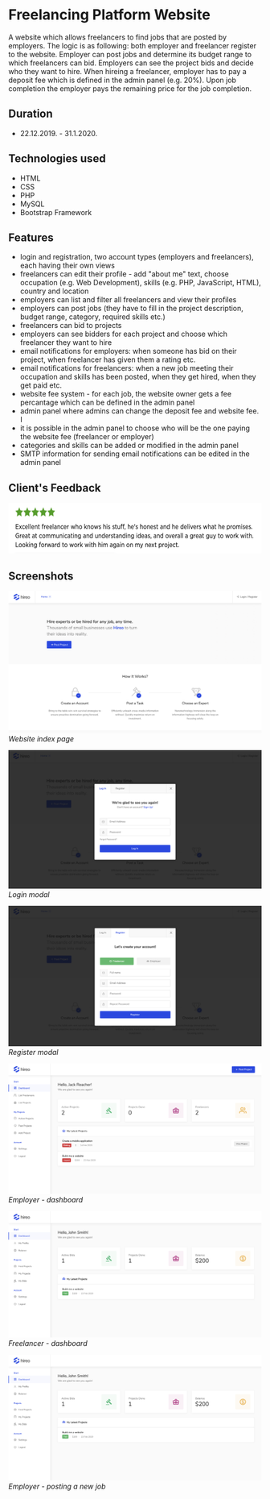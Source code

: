 # Freelancing Platform Website
A website which allows freelancers to find jobs that are posted by employers. The logic is as following: both employer and freelancer register to the website. Employer can post jobs and determine its budget range to which freelancers can bid. Employers can see the project bids and decide who they want to hire. When hireing a freelancer, employer has to pay a deposit fee which is defined in the admin panel (e.g. 20%). Upon job completion the employer pays the remaining price for the job completion. 

## Duration
- 22.12.2019. - 31.1.2020.

## Technologies used
- HTML
- CSS
- PHP
- MySQL
- Bootstrap Framework

## Features

- login and registration, two account types (employers and freelancers), each having their own views
- freelancers can edit their profile - add "about me" text, choose occupation (e.g. Web Development), skills (e.g. PHP, JavaScript, HTML), country and location
- employers can list and filter all freelancers and view their profiles
- employers can post jobs (they have to fill in the project description, budget range, category, required skills etc.)
- freelancers can bid to projects
- employers can see bidders for each project and choose which freelancer they want to hire
- email notifications for employers: when someone has bid on their project, when freelancer has given them a rating etc.
- email notifications for freelancers: when a new job meeting their occupation and skills has been posted, when they get hired, when they get paid etc.
- website fee system - for each job, the website owner gets a fee percantage which can be defined in the admin panel
- admin panel where admins can change the deposit fee and website fee. I
- it is possible in the admin panel to choose who will be the one paying the website fee (freelancer or employer)
- categories and skills can be added or modified in the admin panel
- SMTP information for sending email notifications can be edited in the admin panel

## Client's Feedback

<img src="screenshots/feedback.png" width="633" height="100">
 
## Screenshots

![alt text](screenshots/1.png)
*Website index page*

![alt text](screenshots/2.png)
*Login modal*

![alt text](screenshots/3.png)
*Register modal*

![alt text](screenshots/4.png)
*Employer - dashboard*

![alt text](screenshots/5.png)
*Freelancer - dashboard*

![alt text](screenshots/5.png)
*Employer - posting a new job*
